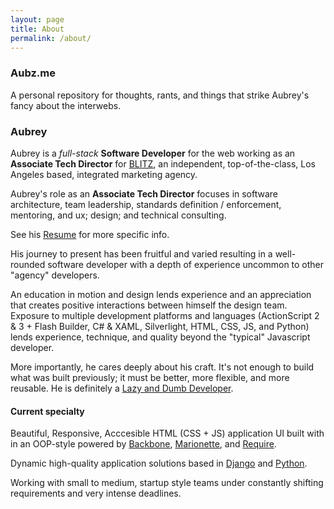 ```yaml
---
layout: page
title: About
permalink: /about/
---
```


[Blitz]: http://blitzagency.com
[Resume]: /resume
[Lazy and Dumb Developer]: http://bit.ly/1dhI1x0
[Say Hello]: /contact
[Backbone]: http://backbonejs.org/
[Marionette]: http://marionettejs.com/
[Require]: http://requirejs.org/
[Django]: https://www.djangoproject.com/
[Python]: https://www.python.org/

### Aubz.me

A personal repository for thoughts, rants, and things that strike Aubrey's fancy about the interwebs.

### Aubrey

Aubrey is a _full-stack_ __Software Developer__ for the web working as an __Associate Tech Director__ for [BLITZ], an independent, top-of-the-class, Los Angeles based, integrated marketing agency.

Aubrey's role as an __Associate Tech Director__ focuses in software architecture, team leadership, standards definition / enforcement, mentoring, and ux; design; and technical consulting.

See his [Resume] for more specific info.

His journey to present has been fruitful and varied resulting in a well-rounded software developer with a depth of experience uncommon to other "agency" developers.

An education in motion and design lends experience and an appreciation that creates positive interactions between himself the design team. Exposure to multiple development platforms and languages (ActionScript 2 & 3 + Flash Builder, C# & XAML, Silverlight, HTML, CSS, JS, and Python) lends experience, technique, and quality beyond the "typical" Javascript developer.

More importantly, he cares deeply about his craft. It's not enough to build what was built previously; it must be better, more flexible, and more reusable. He is definitely a [Lazy and Dumb Developer].

#### Current specialty

Beautiful, Responsive, Acccesible HTML (CSS + JS) application UI built with in an OOP-style powered by [Backbone], [Marionette], and [Require].

Dynamic high-quality application solutions based in [Django] and [Python].

Working with small to medium, startup style teams under constantly shifting requirements and very intense deadlines.

<!-- Comment this back-in when Contact page is finished -->
<!-- ### Want to get in touch? -->
<!-- Send him a message and [Say Hello]. -->
